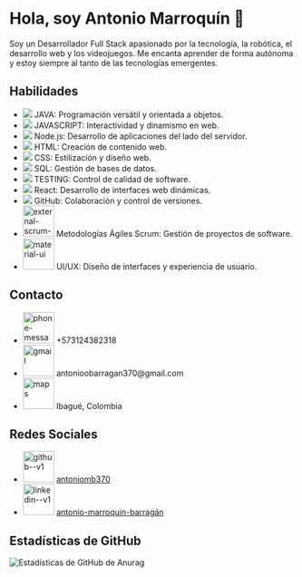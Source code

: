 <h1>Hola, soy Antonio Marroquín 👋</h1>

<p>Soy un Desarrollador Full Stack apasionado por la tecnología, la robótica, el desarrollo web y los videojuegos. Me encanta aprender de forma autónoma y estoy siempre al tanto de las tecnologías emergentes.</p>




<h2>Habilidades</h2>
<ul>
  <li><img src="https://img.icons8.com/color/48/000000/java-coffee-cup-logo--v1.png"/> JAVA: Programación versátil y orientada a objetos.</li>
  <li><img src="https://img.icons8.com/color/48/000000/javascript--v1.png"/> JAVASCRIPT: Interactividad y dinamismo en web.</li>
  <li><img src="https://img.icons8.com/color/48/000000/nodejs.png"/> Node.js: Desarrollo de aplicaciones del lado del servidor.</li>
  <li><img src="https://img.icons8.com/color/48/000000/html-5--v1.png"/> HTML: Creación de contenido web.</li>
  <li><img src="https://img.icons8.com/color/48/000000/css3.png"/> CSS: Estilización y diseño web.</li>
  <li><img src="https://img.icons8.com/color/48/000000/sql.png"/> SQL: Gestión de bases de datos.</li>
  <li><img src="https://img.icons8.com/color/48/000000/test-tube.png"/> TESTING: Control de calidad de software.</li>
  <li><img src="https://img.icons8.com/color/48/000000/react-native.png"/> React: Desarrollo de interfaces web dinámicas.</li>
  <li><img src="https://img.icons8.com/color/48/000000/github--v1.png"/> GitHub: Colaboración y control de versiones.</li>
  <li><img width="55" height="55" src="https://img.icons8.com/external-flaticons-flat-flat-icons/64/external-scrum-agile-flaticons-flat-flat-icons-6.png" alt="external-scrum-agile-flaticons-flat-flat-icons-6"/> Metodologías Ágiles Scrum: Gestión de proyectos de software.</li>
  <li><img width="55" height="55" src="https://img.icons8.com/color/48/material-ui.png" alt="material-ui"/> UI/UX: Diseño de interfaces y experiencia de usuario.</li>
</ul>



<h2>Contacto</h2>
<ul>
  <li><img width="55" height="55" src="https://img.icons8.com/cotton/64/phone-message.png" alt="phone-message"/> +573124382318</li>
  <li><img width="55" height="55" src="https://img.icons8.com/plasticine/100/gmail.png" alt="gmail"/> antonioobarragan370@gmail.com</li>
  <li><img width="55" height="55" src="https://img.icons8.com/fluency/48/maps.png" alt="maps"/> Ibagué, Colombia</li>
</ul>

<h2>Redes Sociales</h2>
<ul>
  <li> <img width="55" height="55" src="https://img.icons8.com/color/48/github--v1.png" alt="github--v1"/>  <a href="https://github.com/antoniomb370">antoniomb370</a></li>
  <li><img width="55" height="55" src="https://img.icons8.com/dusk/64/linkedin--v1.png" alt="linkedin--v1"/> <a href="https://linkedin.com/in/antonio-marroquin-barragán">antonio-marroquin-barragán</a></li>
</ul>

## Estadísticas de GitHub

![Estadísticas de GitHub de Anurag](https://github-readme-stats.vercel.app/api?username=antoniomb370&show_icons=true&theme=radical)

